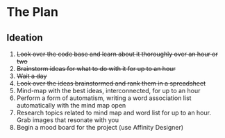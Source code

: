 # The Plan

## Ideation

1. ~~Look over the code base and learn about it thoroughly over an hour or two~~
2. ~~Brainstorm ideas for what to do with it for up to an hour~~
3. ~~Wait a day~~
4. ~~Look over the ideas brainstormed and rank them in a spreadsheet~~
5. Mind-map with the best ideas, interconnected, for up to an hour
6. Perform a form of automatism, writing a word association list automatically with the mind map open
7. Research topics related to mind map and word list for up to an hour. Grab images that resonate with you
8. Begin a mood board for the project (use Affinity Designer)
